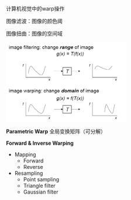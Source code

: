 计算机视觉中的warp操作

图像滤波：图像的颜色阈

图像扭曲：图像的空间域

<img src = "./images/Warp1.png" align="center" style="width:65%">

**Parametric Warp** 全局变换矩阵（可分解）

**Forward & Inverse Warping** 

* Mapping
  * Forward
  * Reverse
* Resampling
  * Point sampling
  * Triangle filter
  * Gaussian filter

